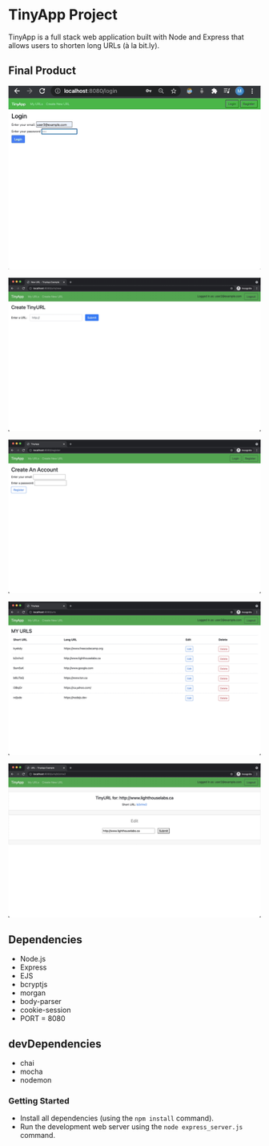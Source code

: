 # TinyApp Project

TinyApp is a full stack web application built with Node and Express that allows users to shorten long URLs (à la bit.ly).

## Final Product

!["TinyURL Page"](images/homeView.gif)

!["TinyURL Page"](images/CreateTinyURLpage.JPG)

!["Register Page"](images/RegisterPage.JPG)

!["Index Page"](images/Indexpage.JPG)

!["Edit LongURL Page"](images/EditLongURLpage.JPG)

## Dependencies

- Node.js
- Express
- EJS
- bcryptjs
- morgan
- body-parser
- cookie-session
- PORT = 8080

## devDependencies
- chai
- mocha
- nodemon

### Getting Started

- Install all dependencies (using the `npm install` command).
- Run the development web server using the `node express_server.js` command.
